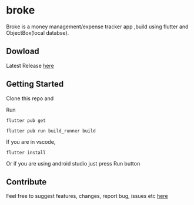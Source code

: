 # broke

Broke is a money management/expense tracker app ,build using flutter and ObjectBox(local databse).

## Dowload
Latest Release [here](https://github.com/DeFerence3/broke/releases)


## Getting Started
Clone this repo and

Run
```
flutter pub get
```
```
flutter pub run build_runner build
```
If you are in vscode,
```
flutter install
```
Or if you are using android studio just press Run button

## Contribute
Feel free to suggest features, changes, report bug, issues etc [here](https://github.com/DeFerence3/broke/issues/new)
